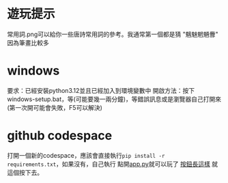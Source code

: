 # 遊玩提示
常用詞.png可以給你一些唐詩常用詞的參考。我通常第一個都是猜 "魑魅魍魎釁" 因為筆畫比較多

# windows
要求：已經安裝python3.12並且已經加入到環境變數中
開啟方法：按下 windows-setup.bat，等(可能要幾一兩分鐘)，等錯誤訊息或是瀏覽器自己打開來(第一次開可能會失敗，F5可以解決)

# github codespace
打開一個新的codespace，應該會直接執行`pip install -r requirements.txt`，如果沒有，自己執行
點開[app.py](詩縱1.0/app.py)就可以玩了
[按鈕長這樣](https://github.com/user-attachments/assets/044b489b-bd96-46bf-856a-5b85f3b3b705)
就這個按下去。



